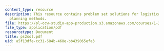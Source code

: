 ```yaml
---
content_type: resource
description: This resource contains problem set solutions for logistical and transportation
  planning methods.
file: https://ol-ocw-studio-app-production.s3.amazonaws.com/courses/1-203j-logistical-and-transportation-planning-methods-fall-2006/a5f13dfecc31684b468ebb439065efa3_ps2sol.pdf
file_type: application/pdf
resourcetype: Document
title: ps2sol.pdf
uid: a5f13dfe-cc31-684b-468e-bb439065efa3
---
```

